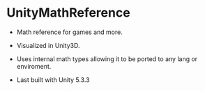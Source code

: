 # UnityMathReference



- Math reference for games and more.

- Visualized in Unity3D.

- Uses internal math types allowing it to be ported to any lang or enviroment.

- Last built with Unity 5.3.3